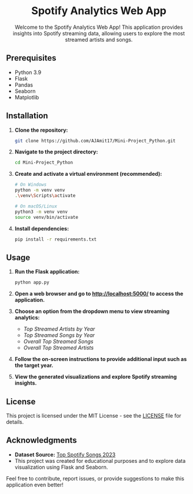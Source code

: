<h1 align="center">Spotify Analytics Web App</h1>

<p align="center">
  Welcome to the Spotify Analytics Web App! This application provides insights into Spotify streaming data, allowing users to explore the most streamed artists and songs.
</p>

## Prerequisites

- Python 3.9
- Flask
- Pandas
- Seaborn
- Matplotlib

## Installation

1. **Clone the repository:**

    ```bash
    git clone https://github.com/AJAmit17/Mini-Project_Python.git
    ```

2. **Navigate to the project directory:**

    ```bash
    cd Mini-Project_Python
    ```

3. **Create and activate a virtual environment (recommended):**

    ```bash
    # On Windows
    python -m venv venv
    .\venv\Scripts\activate

    # On macOS/Linux
    python3 -m venv venv
    source venv/bin/activate
    ```

4. **Install dependencies:**

    ```bash
    pip install -r requirements.txt
    ```

## Usage

1. **Run the Flask application:**

    ```bash
    python app.py
    ```

2. **Open a web browser and go to [http://localhost:5000/](http://localhost:5000/) to access the application.**

3. **Choose an option from the dropdown menu to view streaming analytics:**
   - *Top Streamed Artists by Year*
   - *Top Streamed Songs by Year*
   - *Overall Top Streamed Songs*
   - *Overall Top Streamed Artists*

4. **Follow the on-screen instructions to provide additional input such as the target year.**

5. **View the generated visualizations and explore Spotify streaming insights.**

## License

This project is licensed under the MIT License - see the [LICENSE](LICENSE) file for details.

## Acknowledgments

- **Dataset Source:** [Top Spotify Songs 2023](https://www.kaggle.com/datasets/nelgiriyewithana/top-spotify-songs-2023)
- This project was created for educational purposes and to explore data visualization using Flask and Seaborn.

Feel free to contribute, report issues, or provide suggestions to make this application even better!
